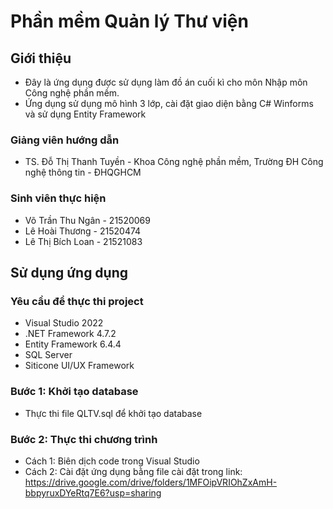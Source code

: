 # Phần mềm Quản lý Thư viện

## Giới thiệu

* Đây là ứng dụng được sử dụng làm đồ án cuối kì cho môn Nhập môn Công nghệ phần mềm.
* Ứng dụng sử dụng mô hình 3 lớp, cài đặt giao diện bằng C# Winforms và sử dụng Entity Framework

### Giảng viên hướng dẫn

* TS. Đỗ Thị Thanh Tuyền - Khoa Công nghệ phần mềm, Trường ĐH Công nghệ thông tin - ĐHQGHCM

### Sinh viên thực hiện

* Võ Trần Thu Ngân - 21520069
* Lê Hoài Thương - 21520474
* Lê Thị Bích Loan - 21521083

## Sử dụng ứng dụng

### Yêu cầu để thực thi project

* Visual Studio 2022
* .NET Framework 4.7.2
* Entity Framework 6.4.4
* SQL Server
* Siticone UI/UX Framework

### Bước 1: Khởi tạo database

* Thực thi file QLTV.sql để khởi tạo database

### Bước 2: Thực thi chương trình

* Cách 1: Biên dịch code trong Visual Studio
* Cách 2: Cài đặt ứng dụng bằng file cài đặt trong link: https://drive.google.com/drive/folders/1MFOipVRIOhZxAmH-bbpyruxDYeRtq7E6?usp=sharing
